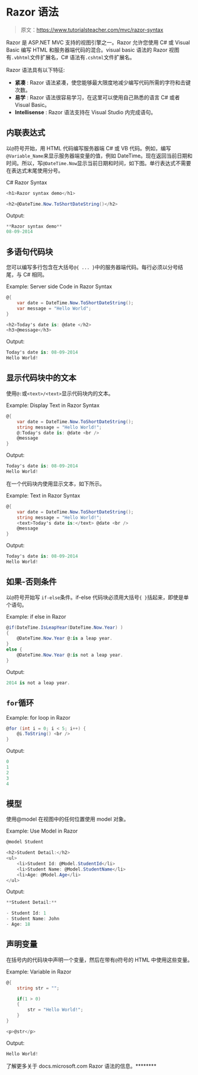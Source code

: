 # Razor 语法

> 原文：<https://www.tutorialsteacher.com/mvc/razor-syntax>

Razor 是 ASP.NET MVC 支持的视图引擎之一。Razor 允许您使用 C# 或 Visual Basic 编写 HTML 和服务器端代码的混合。visual basic 语法的 Razor 视图有`.vbhtml`文件扩展名，C# 语法有`.cshtml`文件扩展名。

Razor 语法具有以下特征:

*   **紧凑** : Razor 语法紧凑，使您能够最大限度地减少编写代码所需的字符和击键次数。
*   **易学** : Razor 语法很容易学习，在这里可以使用自己熟悉的语言 C# 或者 Visual Basic。
*   **Intellisense** : Razor 语法支持在 Visual Studio 内完成语句。

## 内联表达式

以`@`符号开始，用 HTML 代码编写服务器端 C# 或 VB 代码。例如，编写`@Variable_Name`来显示服务器端变量的值，例如 DateTime。现在返回当前日期和时间。所以，写`@DateTime.Now`显示当前日期和时间，如下图。单行表达式不需要在表达式末尾使用分号。

C# Razor Syntax 

```cs
<h1>Razor syntax demo</h1>

<h2>@DateTime.Now.ToShortDateString()</h2> 
```

Output:

```cs
**Razor syntax demo** 
08-09-2014
```

## 多语句代码块

您可以编写多行包含在大括号`@{ ... }`中的服务器端代码。每行必须以分号结尾，与 C# 相同。

Example: Server side Code in Razor Syntax 

```cs
@{
    var date = DateTime.Now.ToShortDateString();
    var message = "Hello World";
}

<h2>Today's date is: @date </h2>
<h3>@message</h3> 
```

Output:

```cs
Today's date is: 08-09-2014
Hello World!
```

## 显示代码块中的文本

使用`@:`或`<text>/<text>`显示代码块内的文本。

Example: Display Text in Razor Syntax 

```cs
@{
    var date = DateTime.Now.ToShortDateString();
    string message = "Hello World!";
    @:Today's date is: @date <br />
    @message                               
} 
```

Output:

```cs
Today's date is: 08-09-2014
Hello World!
```

在一个代码块内使用<text>显示文本，如下所示。</text>

Example: Text in Razor Syntax 

```cs
@{
    var date = DateTime.Now.ToShortDateString();
    string message = "Hello World!";
    <text>Today's date is:</text> @date <br />
    @message                               
} 
```

Output:

```cs
Today's date is: 08-09-2014
Hello World!
```

## 如果-否则条件

以`@`符号开始写 `if-else`条件。if-else 代码块必须用大括号`{ }`括起来，即使是单个语句。

Example: if else in Razor 

```cs
@if(DateTime.IsLeapYear(DateTime.Now.Year) )
{
    @DateTime.Now.Year @:is a leap year.
}
else { 
    @DateTime.Now.Year @:is not a leap year.
} 
```

Output:

```cs
2014 is not a leap year.
```

## `for`循环

Example: for loop in Razor 

```cs
@for (int i = 0; i < 5; i++) { 
    @i.ToString() <br />
} 
```

Output:

```cs
0
1
2
3
4
```

## 模型

使用@model 在视图中的任何位置使用 model 对象。

Example: Use Model in Razor 

```cs
@model Student

<h2>Student Detail:</h2>
<ul>
    <li>Student Id: @Model.StudentId</li>
    <li>Student Name: @Model.StudentName</li>
    <li>Age: @Model.Age</li>
</ul> 
```

Output:

```cs
**Student Detail:**

- Student Id: 1 
- Student Name: John 
- Age: 18
```

## 声明变量

在括号内的代码块中声明一个变量，然后在带有`@`符号的 HTML 中使用这些变量。

Example: Variable in Razor 

```cs
@{ 
    string str = "";

    if(1 > 0)
    {
        str = "Hello World!";
    }
}

<p>@str</p> 
```

Output:

```cs
Hello World!
```

了解更多关于 docs.microsoft.com Razor 语法的信息。********